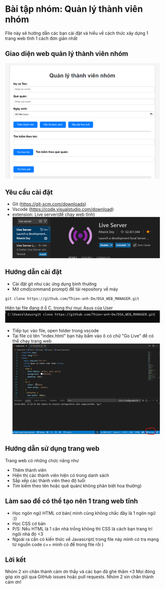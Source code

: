 # Bài tập nhóm: Quản lý thành viên nhóm
FIle này sẽ hướng dẫn các bạn cài đặt và hiểu về cách thức xây dựng 1 trang web tĩnh 1 cách đơn giản nhất
## Giao diện web quản lý thành viên nhóm
![Giao diện web](fe.png)
## Yêu cầu cài đặt
+ Git (https://git-scm.com/downloads)
+ Vscode (https://code.visualstudio.com/download)
+ extension: Live server(để chạy web tĩnh)
![live server](live_server.png)
## Hướng dẫn cài đặt
- Cài đặt git như các ứng dụng bình thường
- Mở cmd(command prompt) để tải repository về máy
```
git clone https://github.com/Thien-anh-De/DSA_WEB_MANAGER.git
```
Hiện tại file đang ở ổ C, trong thư mục Asus của User
![Vị trí hiện tại của file](clone_git.png)
- Tiếp tục vào file, open folder trong vscode
- Tại file có tên "index.html" bạn hãy bấm vào ô có chữ "Go Live" để có thể chạy trang web
![go live](go_live.png)
## Hướng dẫn sử dụng trang web
Trang web có những chức năng như 
- Thêm thành viên
- Hiện thị các thành viên hiện có trong danh sách
- Sắp xếp các thành viên theo độ tuổi
- Tìm kiếm theo tên hoặc quê quán( không phân biệt hoa thường)
## Làm sao để có thể tạo nên 1 trang web tĩnh
-  Học ngôn ngữ HTML cơ bản( mình cũng không chắc đây là 1 ngôn ngữ :))
- Học CSS cơ bản
- P/S: Nếu HTML là 1 căn nhà trống không thì CSS là cách bạn trang trí ngôi nhà đó <3
- Ngoài ra cần có kiến thức về Javascript( trong file này mình có tra mạng từ nguồn code c++ mình có để trong file rồi )
## Lời kết
Nhóm 2 xin chân thành cảm ơn thầy và các bạn đã ghé thăm <3
Mọi đóng góp xin gửi qua GitHub issues hoặc pull requests. Nhóm 2 xin chân thành cảm ơn!